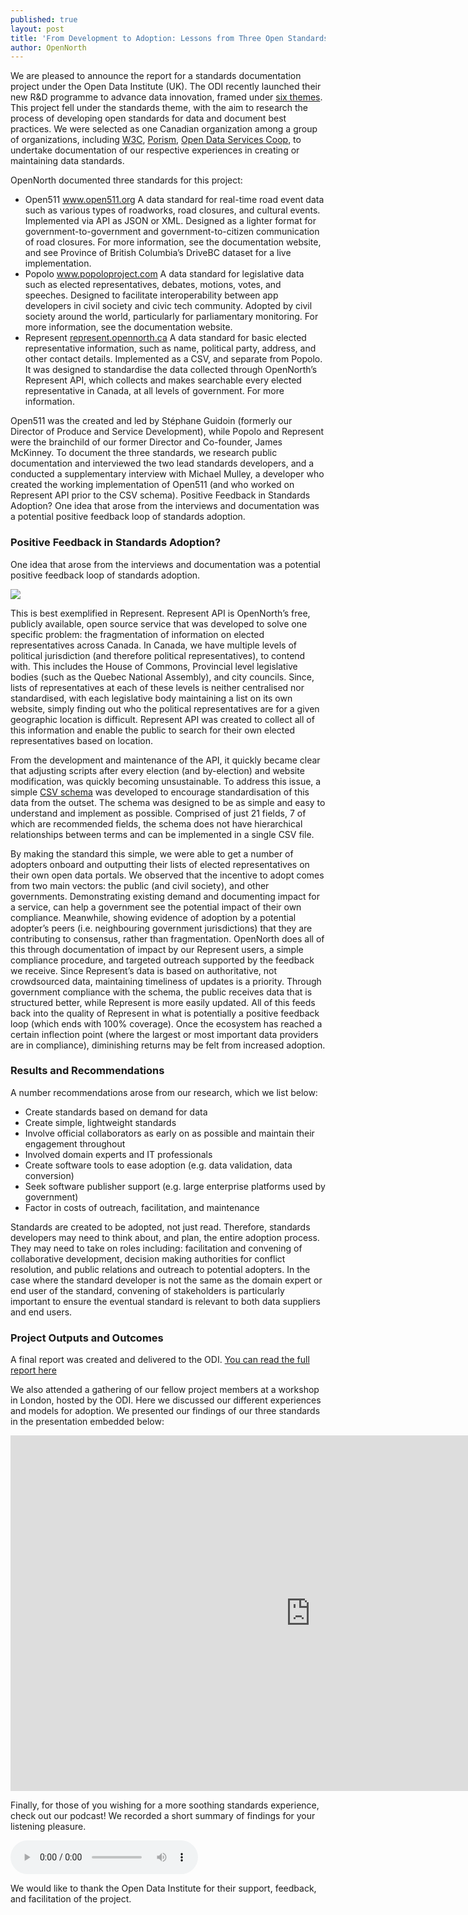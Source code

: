 ```yaml
---
published: true
layout: post
title: 'From Development to Adoption: Lessons from Three Open Standards'
author: OpenNorth
---
```

We are pleased to announce the report for a standards documentation project under the Open Data Institute (UK). The ODI recently launched their new R&D programme to advance data innovation, framed under [six themes](https://theodi.org/news/odi-secures-6m-to-advance-data-innovation). This project fell under the standards theme, with the aim to research the process of developing open standards for data and document best practices. We were selected as one Canadian organization among a group of organizations, including [W3C](https://www.w3.org/), [Porism](https://porism.com/), [Open Data Services Coop](http://opendataservices.coop/), to undertake documentation of our respective experiences in creating or maintaining data standards.

OpenNorth documented three standards for this project: 
- Open511 www.open511.org
A data standard for real-time road event data such as various types of roadworks, road closures, and cultural events. Implemented via API as JSON or XML. Designed as a lighter format for government-to-government and government-to-citizen communication of road closures. For more information, see the documentation website, and see Province of British Columbia’s DriveBC dataset for a live implementation.
- Popolo www.popoloproject.com
A data standard for legislative data such as elected representatives, debates, motions, votes, and speeches. Designed to facilitate interoperability between app developers in civil society and civic tech community. Adopted by civil society around the world, particularly for parliamentary monitoring. For more information, see the documentation website. 
- Represent [represent.opennorth.ca](represent.opennorth.ca)
A data standard for basic elected representative information, such as name, political party, address, and other contact details. Implemented as a CSV, and separate from Popolo. It was designed to standardise the data collected through OpenNorth’s Represent API, which collects and makes searchable every elected representative in Canada, at all levels of government. For more information.


Open511 was the created and led by Stéphane Guidoin (formerly our Director of Produce and Service Development), while Popolo and Represent were the brainchild of our former Director and Co-founder, James McKinney. To document the three standards, we research public documentation and interviewed the two lead standards developers, and a conducted a supplementary interview with Michael Mulley, a developer who created the working implementation of Open511 (and who worked on Represent API prior to the CSV schema).
Positive Feedback in Standards Adoption?
One idea that arose from the interviews and documentation was a potential positive feedback loop of standards adoption.

### Positive Feedback in Standards Adoption?

One idea that arose from the interviews and documentation was a potential positive feedback loop of standards adoption.

<img src="https://drive.google.com/file/d/1_wBqU8hWPdDjy0o0vaK9hLIvFcdzWVi6/view">

This is best exemplified in Represent. Represent API is OpenNorth’s free, publicly available, open source service that was developed to solve one specific problem: the fragmentation of information on elected representatives across Canada. In Canada, we have multiple levels of political jurisdiction (and therefore political representatives), to contend with. This includes the House of Commons, Provincial level legislative bodies (such as the Quebec National Assembly), and city councils. Since, lists of representatives at each of these levels is neither centralised nor standardised, with each legislative body maintaining a list on its own website, simply finding out who the political representatives are for a given geographic location is difficult. Represent API was created to collect all of this information and enable the public to search for their own elected representatives based on location.

From the development and maintenance of the API, it quickly became clear that adjusting scripts after every election (and by-election) and website modification, was quickly becoming unsustainable. To address this issue, a simple [CSV schema](https://represent.opennorth.ca/government/) was developed to encourage standardisation of this data from the outset. The schema was designed to be as simple and easy to understand and implement as possible. Comprised of just 21 fields, 7 of which are recommended fields, the schema does not have hierarchical relationships between terms and can be implemented in a single CSV file.

By making the standard this simple, we were able to get a number of adopters onboard and outputting their lists of elected representatives on their own open data portals. We observed that the incentive to adopt comes from two main vectors: the public (and civil society), and other governments. Demonstrating existing demand and documenting impact for a service, can help a government see the potential impact of their own compliance. Meanwhile, showing evidence of adoption by a potential adopter’s peers (i.e. neighbouring government jurisdictions) that they are contributing to consensus, rather than fragmentation. OpenNorth does all of this through documentation of impact by our Represent users, a simple compliance procedure, and targeted outreach supported by the feedback we receive. Since Represent’s data is based on authoritative, not crowdsourced data, maintaining timeliness of updates is a priority. Through government compliance with the schema, the public receives data that is structured better, while Represent is more easily updated. All of this feeds back into the quality of Represent in what is potentially a positive feedback loop (which ends with 100% coverage). Once the ecosystem has reached a certain inflection point (where the largest or most important data providers are in compliance), diminishing returns may be felt from increased adoption.

### Results and Recommendations

A number recommendations arose from our research, which we list below:

- Create standards based on demand for data
- Create simple, lightweight standards
- Involve official collaborators as early on as possible and maintain their engagement throughout
- Involved domain experts and IT professionals
- Create software tools to ease adoption (e.g. data validation, data conversion)
- Seek software publisher support (e.g. large enterprise platforms used by government)
- Factor in costs of outreach, facilitation, and maintenance


Standards are created to be adopted, not just read. Therefore, standards developers may need to think about, and plan, the entire adoption process. They may need to take on roles including: facilitation and convening of collaborative development, decision making authorities for conflict resolution, and public relations and outreach to potential adopters. In the case where the standard developer is not the same as the domain expert or end user of the standard, convening of stakeholders is particularly important to ensure the eventual standard is relevant to both data suppliers and end users.

### Project Outputs and Outcomes

A final report was created and delivered to the ODI. [You can read the full report here](https://drive.google.com/file/d/1MnuQKJ3N_V7y4ZCJi8uPfNJWY1iGuGYD/view)

We also attended a gathering of our fellow project members at a workshop in London, hosted by the ODI. Here we discussed our different experiences and models for adoption. We presented our findings of our three standards in the presentation embedded below:

<iframe src="https://docs.google.com/presentation/d/e/2PACX-1vRRzl6yELnSbsh1y2eABfkrxuXF5nEl-FkS-woWZ4wSUsnwobc7RTuEmUu-gn6ILE2OsuAu0V79q7kF/embed?start=false&loop=false&delayms=3000" frameborder="0" width="960" height="569" allowfullscreen="true" mozallowfullscreen="true" webkitallowfullscreen="true"></iframe>

Finally, for those of you wishing for a more soothing standards experience, check out our podcast! We recorded a short summary of findings for your listening pleasure.

<audio controls>
  <source src="https://drive.google.com/file/d/1l0Bw4pJ4TBhJf8TJ2qmJAQpGn8auFFk6/view" type="audio/mpeg">
  TEST
</audio>
  
We would like to thank the Open Data Institute for their support, feedback, and facilitation of the project.
